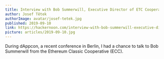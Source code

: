```yaml
---
title: Interview with Bob Summerwill, Executive Director of ETC Cooperative
author: Josef Tětek
authorImage: avatar/josef-tetek.jpg
published: 2019-09-10
link: https://hackernoon.com/interview-with-bob-summerwill-executive-director-of-etc-cooperative-l722c3w58
picture: articles/2019-09-10.jpg
---
```


During dAppcon, a recent conference in Berlin, I had a chance to talk to Bob Summerwill from the Ethereum Classic Cooperative (ECC).
